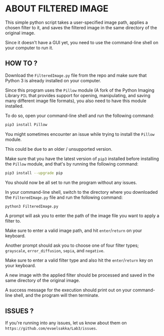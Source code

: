 
# ABOUT FILTERED IMAGE

This simple python script takes a user-specified image path, applies a chosen filter to it, and saves the filtered image in the same directory of the original image. 

Since it doesn't have a GUI yet, you need to use the command-line shell on your computer to run it.

## HOW TO ?

Download the `FilteredImage.py` file from the repo and make sure that Python 3 is already installed on your computer. 

Since this program uses the `Pillow` module (A fork of the Python Imaging Library `PIL` that provides support for opening, manipulating, and saving many different image file formats), you also need to have this module installed. 

To do so, open your command-line shell and run the following command:

```bash
pip3 install Pillow
```
You might sometimes encounter an issue while trying to install the `Pillow` module. 

This could be due to an older / unsupported version.

Make sure that you have the latest version of `pip3` installed before installing the `Pillow` module, and that's by running the following command:

```bash
pip3 install --upgrade pip
```

You should now be all set to run the program without any issues. 

In your command-line shell, switch to the directory where you downloaded the `FilteredImage.py` file and run the following command: 

```bash
python3 FilteredImage.py
```

A prompt will ask you to enter the path of the image file you want to apply a filter to.

Make sure to enter a valid image path, and hit `enter`/`return` on your keyboard.

Another prompt should ask you to choose one of four filter types; `grayscale`, `error_diffusion`, `sepia`, and `negative`.

Make sure to enter a valid filter type and also hit the `enter`/`return` key on your keyboard.

A new image with the applied filter should be processed and saved in the same directory of the original image. 

A success message for the execution should print out on your command-line shell, and the program will then terminate.

## ISSUES ?

If you're running into any issues, let us know about them on `https://github.com/evaelsakka/Lab3/issues`.

